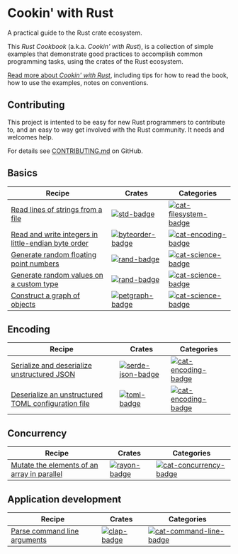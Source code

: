 # Cookin' with Rust

A practical guide to the Rust crate ecosystem.

This _Rust Cookbook_ (a.k.a. _Cookin' with Rust_), is a collection of
simple examples that demonstrate good practices to accomplish common
programming tasks, using the crates of the Rust ecosystem.

[Read more about _Cookin' with Rust_](about.html), including tips for
how to read the book, how to use the examples, notes on conventions.

## Contributing

This project is intented to be easy for new Rust programmers to
contribute to, and an easy to way get involved with the Rust
community. It needs and welcomes help.

For details see [CONTRIBUTING.md] on GitHub.

[CONTRIBUTING.md]: https://github.com/brson/rust-cookbook/blob/master/CONTRIBUTING.md

## Basics

| Recipe | Crates | Categories |
|--------|--------|------------|
| [Read lines of strings from a file][ex-std-read-lines] | [![std-badge]][std] | [![cat-filesystem-badge]][cat-filesystem] |
| [Read and write integers in little-endian byte order][ex-byteorder-le] | [![byteorder-badge]][byteorder] | [![cat-encoding-badge]][cat-encoding] |
| [Generate random floating point numbers][ex-rand-float] | [![rand-badge]][rand] | [![cat-science-badge]][cat-science] |
| [Generate random values on a custom type][ex-rand-custom] | [![rand-badge]][rand] | [![cat-science-badge]][cat-science] |
| [Construct a graph of objects][ex-petgraph-basic] | [![petgraph-badge]][petgraph] | [![cat-science-badge]][cat-science] |

## Encoding

| Recipe | Crates | Categories |
|--------|--------|------------|
| [Serialize and deserialize unstructured JSON][ex-json-basic] | [![serde-json-badge]][serde-json] | [![cat-encoding-badge]][cat-encoding] |
| [Deserialize an unstructured TOML configuration file][ex-toml-basic] | [![toml-badge]][toml] | [![cat-encoding-badge]][cat-encoding] |

## Concurrency

| Recipe | Crates | Categories |
|--------|--------|------------|
| [Mutate the elements of an array in parallel][ex-rayon-iter-mut] | [![rayon-badge]][rayon] | [![cat-concurrency-badge]][cat-concurrency] |

## Application development

| Recipe | Crates | Categories |
|--------|--------|------------|
| [Parse command line arguments][ex-clap-basic] | [![clap-badge]][clap] | [![cat-command-line-badge]][cat-command-line] |

<!--

Links, in a few categories. Follow the existing structure.

Individual pages contain a subset of these exact links, depending on
the crates and categories of their examples.

Keep lines sorted.

-->

<!-- Categories -->

[cat-command-line-badge]: https://img.shields.io/badge/-command_line-orange.svg
[cat-command-line]: https://crates.io/categories/command-line-interface
[cat-concurrency-badge]: https://img.shields.io/badge/-concurrency-orange.svg
[cat-concurrency]: https://crates.io/categories/concurrency
[cat-filesystem-badge]: https://img.shields.io/badge/-file_io-orange.svg
[cat-filesystem]: https://crates.io/categories/filesystem
[cat-science-badge]: https://img.shields.io/badge/-rand-orange.svg
[cat-science]: https://crates.io/categories/science
[cat-encoding-badge]: https://img.shields.io/badge/-encoding-orange.svg
[cat-encoding]: https://crates.io/categories/encoding

<!-- Crates -->

[byteorder-badge]: https://img.shields.io/crates/v/byteorder.svg?label=byteorder
[byteorder]: https://docs.rs/byteorder/1.0.0/byteorder/
[clap-badge]: https://img.shields.io/crates/v/clap.svg?label=clap
[clap]: https://docs.rs/clap/2.22.0/rand/
[serde-json-badge]: https://img.shields.io/crates/v/serde_json.svg?label=serde_json
[serde-json]: https://docs.serde.rs/serde_json/
[petgraph-badge]: https://img.shields.io/crates/v/petgraph.svg?label=petgraph
[petgraph]: https://docs.rs/petgraph/0.4.3/petgraph/
[rand-badge]: https://img.shields.io/crates/v/rand.svg?label=rand
[rand]: https://docs.rs/rand/0.3.15/rand/
[rayon-badge]: https://img.shields.io/crates/v/rayon.svg?label=rayon
[rayon]: https://docs.rs/rayon/0.6.0/rayon/
[std-badge]: https://img.shields.io/badge/std-1.17.0-blue.svg
[std]: https://doc.rust-lang.org/std
[toml-badge]: https://img.shields.io/crates/v/toml.svg?label=toml
[toml]: https://docs.rs/toml/0.3.0/toml/

<!-- Examples -->

[ex-byteorder-le]: basics.html#ex-byteorder-le
[ex-clap-basic]: todo
[ex-json-basic]: todo
[ex-petgraph-basic]: basics.html#ex-petgraph-basic
[ex-rand-custom]: basics.html#ex-rand-custom
[ex-rand-float]: basics.html#ex-rand-float
[ex-rayon-iter-mut]: todo
[ex-std-read-lines]: basics.html#ex-std-read-lines
[ex-toml-basic]: todo
